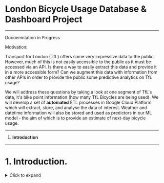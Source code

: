 # London Bicycle Usage Database & Dashboard Project
-----------------------------
Docuemntation in Progress

Motivation: 

Transport for London (TfL) offers some very impressive data to the public. However, much of this is not easily accessible to the public as it must be accessed via an API. Is there a way to easily extract this data and provide it in a more accessible form? Can we augment this data with information from other APIs in order to provide the public some predictive analytics on TfL usage? 

We will address these questions by taking a look at one segment of TfL's data, it's bike point information (how many TfL Bicycles are being used). We will develop a set of **automated** ETL processes in Google Cloud Platform which will extract, store, and analyse the data of interest. Weather and datetime information will also be stored and used as predictors in our ML model - the aim of which is to provide an estimate of next-day bicycle usage. 

-------------------------------

1. **Introduction**

------------------------------

# 1. Introduction.
<details>
  <summary>Click to expand</summary>
  
----------------- 

We will create our entire pipeline, from data extraction to dashboarding, using the following functions on GCP:

- Cloud Scheduler: Will be used to trigger a Pub/Sub Topic when we are ready to pull data from various APIs. Functions like a cron job & is on a daily schedule.
- Pub/Sub topic: Is used to trigger the Cloud Function which is what holds the extraction Python script. 
- Cloud Function: Contains a Python script that pulls data from API and writes it to Big Query.
- Big Query: GCPs Data Warehouse offering. Queried using SQL and fed with data daily from the Cloud function.
- Data Studio: Dashboard of results weekly updated, linked to the BigQuery tables.
- Big Query ML: Allows for the execution of ML models in standard SQL queries. We will use this to make some basic predictions on bicycle usage. 

--------------------

